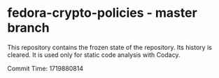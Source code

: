 # fedora-crypto-policies - master branch

This repository contains the frozen state of the repository.
Its history is cleared. It is used only for static code
analysis with Codacy.

Commit Time: 1719880814